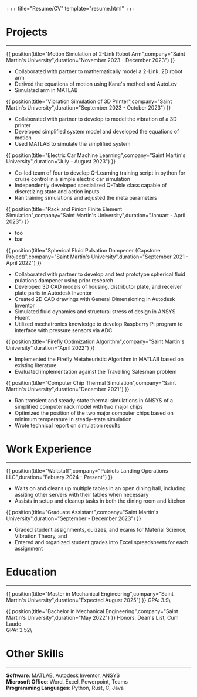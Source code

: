 +++
title="Resume/CV"
template="resume.html"
+++

# Projects
------
{{ position(title="Motion Simulation of 2-Link Robot Arm",company="Saint Martin's University",duration="November 2023 - December 2023") }}
- Collaborated with partner to mathematically model a 2-Link, 2D robot arm
- Derived the equations of motion using Kane's method and AutoLev
- Simulated arm in MATLAB

{{ position(title="Vibration Simulation of 3D Printer",company="Saint Martin's University",duration="September 2023 - October 2023") }}
- Collaborated with partner to develop to model the vibration of a 3D printer
- Developed simplified system model and developed the equations of motion
- Used MATLAB to simulate the simplified system

{{ position(title="Electric Car Machine Learning",company="Saint Martin's University",duration="July - August 2023") }}
- Co-led team of four to develop Q-Learning training script in python for cruise control in a simple electric car simulation
- Independently developed specialized Q-Table class capable of discretizing state and action inputs
- Ran training simulations and adjusted the meta parameters

{{ position(title="Rack and Pinion Finite Element Simulation",company="Saint Martin's University",duration="Januart - April 2023") }}
- foo
- bar

{{ position(title="Spherical Fluid Pulsation Dampener (Capstone Project)",company="Saint Martin's University",duration="September 2021 - April 2022") }}
- Collaborated with partner to develop and test prototype spherical fluid pulations dampener using prior research
- Developed 3D CAD models of housing, distributor plate, and receiver plate parts in Autodesk Inventor
- Created 2D CAD drawings with General Dimensioning in Autodesk Inventor
- Simulated fluid dynamics and structural stress of design in ANSYS Fluent
- Utilized mechatronics knowledge to develop Raspberry Pi program to interface with pressure sensors via ADC

{{ position(title="Firefly Optimization Algorithm",company="Saint Martin's University",duration="April 2022") }}
- Implemented the Firefly Metaheuristic Algorithm in MATLAB based on existing literature
- Evaluated implementation against the Travelling Salesman problem

{{ position(title="Computer Chip Thermal Simulation",company="Saint Martin's University",duration="December 2021") }}
- Ran transient and steady-state thermal simulations in ANSYS of a simplified computer rack model with two major chips
- Optimized the position of the two major computer chips based on minimum temperature in steady-state simulation
- Wrote technical report on simulation results

# Work Experience
------
{{ position(title="Waitstaff",company="Patriots Landing Operations LLC",duration="Febuary 2024 - Present") }}
- Waits on and cleans up multiple tables in an open dining hall, including assiting other servers with their tables when necessary
- Assists in setup and cleanup tasks in both the dining room and kitchen

{{ position(title="Graduate Assistant",company="Saint Martin's University",duration="September - December 2023") }}
- Graded student assignments, quizzes, and exams for Material Science, Vibration Theory, and 
- Entered and organized student grades into Excel spreadsheets for each assignment

# Education
------
{{ position(title="Master in Mechanical Engineering",company="Saint Martin's University",duration="Expected August 2025") }}
GPA: 3.9\

{{ position(title="Bachelor in Mechanical Engineering",company="Saint Martin's University",duration="May 2022") }}
Honors: Dean's List, Cum Laude\
GPA: 3.52\

# Other Skills
------

**Software**: MATLAB, Autodesk Inventor, ANSYS\
**Microsoft Office**: Word, Excel, Powerpoint, Teams\
**Programming Languages**: Python, Rust, C, Java